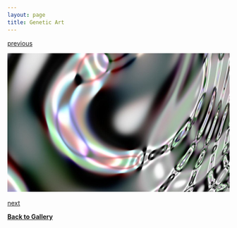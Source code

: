 ```yaml
---
layout: page
title: Genetic Art
---
```


[previous](page5-1004-full.html)

![](page5-1005-full.jpg)

[next](page5-1006-full.html)		

[**Back to Gallery**](../index.html)